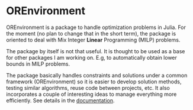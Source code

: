 # OREnvironment

OREnvironment is a package to handle optimization problems in Julia. For the moment (no plan to change that in the short term), the package is oriented to deal with Mix Integer **Linear** Programming (MILP) problems.

The package by itself is not that useful. It is thought to be used as a base for other packages I am working on. E.g, to automatically obtain lower bounds in MILP problems.

The package basically handles constraints and solutions under a common framework (OREnvironment) so it is easier to develop solution methods, testing similar algorithms, reuse code between projects, etc. It also incorporates a couple of interesting ideas to manage everything more efficiently. See details in the [documentation](https://davidgarheredia.github.io/OREnvironment.jl/).



